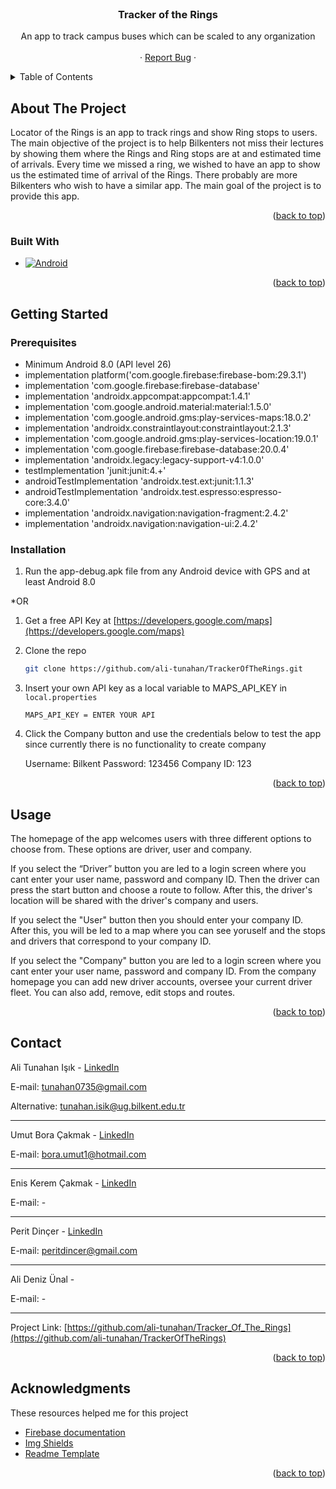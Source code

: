 <div id="top"></div>


<!-- PROJECT LOGO -->
<br />
<div align="center">

  <h3 align="center">Tracker of the Rings</h3>

  <p align="center">
    An app to track campus buses which can be scaled to any organization
    <br />
    <br />
    ·
    <a href="https://github.com/ali-tunahan/TrackerOfTheRings/issues">Report Bug</a>
    ·
  </p>
</div>



<!-- TABLE OF CONTENTS -->
<details>
  <summary>Table of Contents</summary>
  <ol>
    <li>
      <a href="#about-the-project">About The Project</a>
      <ul>
        <li><a href="#built-with">Built With</a></li>
      </ul>
    </li>
    <li>
      <a href="#getting-started">Getting Started</a>
      <ul>
        <li><a href="#prerequisites">Prerequisites</a></li>
        <li><a href="#installation">Installation</a></li>
      </ul>
    </li>
    <li><a href="#usage">Usage</a></li>
    <li><a href="#contact">Contact</a></li>
    <li><a href="#acknowledgments">Acknowledgments</a></li>
  </ol>
</details>


<!-- ABOUT THE PROJECT -->
## About The Project

Locator of the Rings is an app to track rings and show Ring stops to users. The main objective of the project is to help Bilkenters not miss their lectures by showing them where the Rings and Ring stops are at and estimated time of arrivals. Every time we missed a ring, we wished to have an app to show us the estimated time of arrival of the Rings. There probably are more Bilkenters who wish to have a similar app. The main goal of the project is to provide this app.

<p align="right">(<a href="#top">back to top</a>)</p>



### Built With
* [![Android][Android.io]][Android-url]

<p align="right">(<a href="#top">back to top</a>)</p>



<!-- GETTING STARTED -->
## Getting Started

### Prerequisites

* Minimum Android 8.0 (API level 26)
* implementation platform('com.google.firebase:firebase-bom:29.3.1')
* implementation 'com.google.firebase:firebase-database'
* implementation 'androidx.appcompat:appcompat:1.4.1'
* implementation 'com.google.android.material:material:1.5.0'
* implementation 'com.google.android.gms:play-services-maps:18.0.2'
* implementation 'androidx.constraintlayout:constraintlayout:2.1.3'
* implementation 'com.google.android.gms:play-services-location:19.0.1'
* implementation 'com.google.firebase:firebase-database:20.0.4'
* implementation 'androidx.legacy:legacy-support-v4:1.0.0'
* testImplementation 'junit:junit:4.+'
* androidTestImplementation 'androidx.test.ext:junit:1.1.3'
* androidTestImplementation 'androidx.test.espresso:espresso-core:3.4.0'
* implementation 'androidx.navigation:navigation-fragment:2.4.2'
* implementation 'androidx.navigation:navigation-ui:2.4.2'

### Installation

1. Run the app-debug.apk file from any Android device with GPS and at least Android 8.0

*OR

1. Get a free API Key at [https://developers.google.com/maps](https://developers.google.com/maps)
2. Clone the repo

   ```sh
   git clone https://github.com/ali-tunahan/TrackerOfTheRings.git
   ```

3. Insert your own API key as a local variable to MAPS_API_KEY in `local.properties`

   ```dsl
   MAPS_API_KEY = ENTER YOUR API
   ```
4. Click the Company button and use the credentials below to test the app since currently there is no functionality to create company

   Username: Bilkent
   Password: 123456
   Company ID: 123

<p align="right">(<a href="#top">back to top</a>)</p>



<!-- USAGE EXAMPLES -->
## Usage
The homepage of the app welcomes users with three different options to choose from. These options are driver, user and company.

If you select the “Driver” button you are led to a login screen where you cant enter your user name, password and company ID. Then the driver can press the start button and choose a route to follow. After this, the driver's location will be shared with the driver's company and users.

If you select the "User" button then you should enter your company ID. After this, you will be led to a map where you can see yoruself and the stops and drivers that correspond to your company ID.

If you select the "Company" button you are led to a login screen where you cant enter your user name, password and company ID. From the company homepage you can add new driver accounts, oversee your current driver fleet. You can also add, remove, edit stops and routes.

<p align="right">(<a href="#top">back to top</a>)</p>

<!-- CONTACT -->
## Contact

Ali Tunahan Işık - [LinkedIn](https://www.linkedin.com/in/ali-tunahan-işık-921a23230/)

E-mail: tunahan0735@gmail.com

Alternative: tunahan.isik@ug.bilkent.edu.tr

------------------------------------------------------------------------------------------

Umut Bora Çakmak - [LinkedIn](https://www.linkedin.com/in/umut-bora-çakmak-a0931a232/)

E-mail: bora.umut1@hotmail.com

------------------------------------------------------------------------------------------

Enis Kerem Çakmak - [LinkedIn](https://www.linkedin.com/in/enis-kerem-çakmak-a17947219/)

E-mail: -

------------------------------------------------------------------------------------------

Perit Dinçer - [LinkedIn](https://www.linkedin.com/in/perit-dinçer-5a17b5238/)

E-mail: peritdincer@gmail.com

------------------------------------------------------------------------------------------

Ali Deniz Ünal - 

E-mail: -

------------------------------------------------------------------------------------------


Project Link: [https://github.com/ali-tunahan/Tracker_Of_The_Rings](https://github.com/ali-tunahan/TrackerOfTheRings)

<p align="right">(<a href="#top">back to top</a>)</p>



<!-- ACKNOWLEDGMENTS -->
## Acknowledgments
These resources helped me for this project

* [Firebase documentation](https://firebase.google.com/docs)
* [Img Shields](https://shields.io)
* [Readme Template](https://github.com/othneildrew/Best-README-Template)

<p align="right">(<a href="#top">back to top</a>)</p>



<!-- MARKDOWN LINKS & IMAGES -->
[Android.io]: https://img.shields.io/badge/Android-3DDC84?style=for-the-badge&logo=android&logoColor=white
[Android-url]: https://www.android.com
